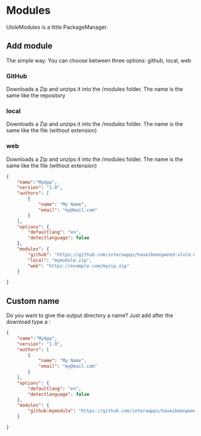 # Modules
UloleModules is a little PackageManager.

## Add module
The simple way: You can choose between three options: github, local, web

### GitHub
Downloads a Zip and unzips it into the /modules folder. The name is the same like the repository

### local
Downloads a Zip and unzips it into the /modules folder. The name is the same like the file (without extension)

### web
Downloads a Zip and unzips it into the /modules folder. The name is the same like the file (without extension)
```json
{
    "name":"MyApp",
    "version": "1.0",
    "authors": [
        {
            "name": "My Name",
            "email": "my@mail.com"
        }
    ],
    "options": {
        "defaultlang": "en",
        "detectlanguage": false
    },
    "modules": {
        "github": "https://github.com/interaapps/haveibeenpwned-ulole-module",
        "local": "mymodule.zip",
        "web": "https://example.com/myzip.zip"
    }

}
```

## Custom name
Do you want to give the output directory a name? Just add after the download type a :
```json
{
    "name":"MyApp",
    "version": "1.0",
    "authors": [
        {
            "name": "My Name",
            "email": "my@mail.com"
        }
    ],
    "options": {
        "defaultlang": "en",
        "detectlanguage": false
    },
    "modules": {
        "github:mymodule": "https://github.com/interaapps/haveibeenpwned-ulole-module"
    }

}
```